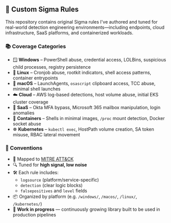 ## 🧩 Custom Sigma Rules

This repository contains original Sigma rules I've authored and tuned for real-world detection engineering environments—including endpoints, cloud infrastructure, SaaS platforms, and containerized workloads.

### 📚 Coverage Categories

- 🪟 **Windows** – PowerShell abuse, credential access, LOLBins, suspicious child processes, registry persistence  
- 🐧 **Linux** – Cronjob abuse, rootkit indicators, shell access patterns, container entrypoints  
- 🍎 **macOS** – LaunchAgents, `osascript` clipboard access, TCC abuse, minimal shell launches  
- ☁️ **Cloud** – AWS log-based detections, host volume abuse, initial EKS cluster coverage  
- 🧾 **SaaS** – Okta MFA bypass, Microsoft 365 mailbox manipulation, login anomalies  
- 🐳 **Containers** – Shells in minimal images, `/proc` mount detection, Docker socket abuse  
- ☸️ **Kubernetes** – `kubectl exec`, HostPath volume creation, SA token misuse, RBAC lateral movement  

### 📌 Conventions

- 🧠 Mapped to [MITRE ATT&CK](https://attack.mitre.org/)  
- 🔍 Tuned for **high signal, low noise**  
- 🛠️ Each rule includes:
  - `logsource` (platform/service-specific)
  - `detection` (clear logic blocks)
  - `falsepositives` and `level` fields  
- 📦 Organized by platform (e.g. `/windows/`, `/macos/`, `/linux/`, `/kubernetes/`)  
- 🚧 **Work in progress** — continuously growing library built to be used in production pipelines
